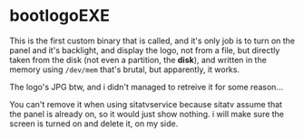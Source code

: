 # bootlogoEXE

This is the first custom binary that is called, and it's only job is to turn on the panel and it's backlight, and display the logo, not from a file, but directly taken from the disk (not even a partition, the **disk**), and written in the memory using `/dev/mem` that's brutal, but apparently, it works.

The logo's JPG btw, and i didn't managed to retreive it for some reason...

You can't remove it when using sitatvservice because sitatv assume that the panel is already on, so it would just show nothing. i will make sure the screen is turned on and delete it, on my side.
